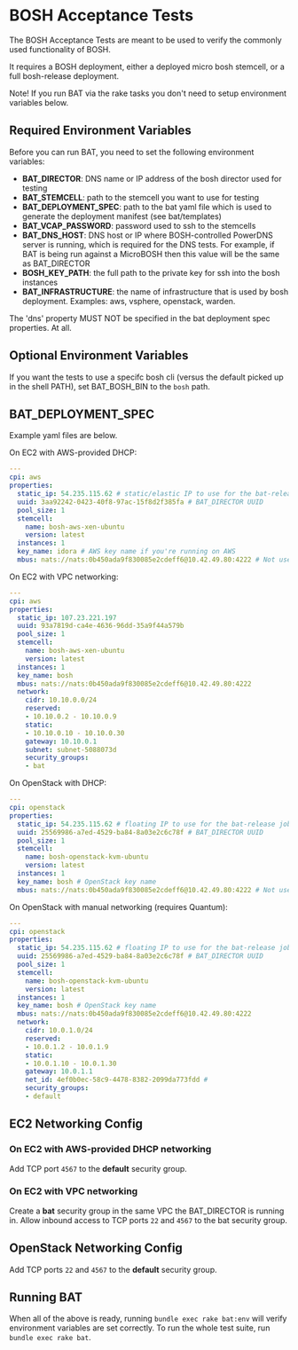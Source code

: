 # BOSH Acceptance Tests


The BOSH Acceptance Tests are meant to be used to verify the commonly used functionality of BOSH.

It requires a BOSH deployment, either a deployed micro bosh stemcell, or a full bosh-release deployment.

Note! If you run BAT via the rake tasks you don't need to setup environment variables below.

## Required Environment Variables

Before you can run BAT, you need to set the following environment variables:
* **BAT_DIRECTOR**: DNS name or IP address of the bosh director used for testing
* **BAT_STEMCELL**: path to the stemcell you want to use for testing
* **BAT_DEPLOYMENT_SPEC**: path to the bat yaml file which is used to generate the deployment manifest (see bat/templates)
* **BAT_VCAP_PASSWORD**: password used to ssh to the stemcells
* **BAT_DNS_HOST**: DNS host or IP where BOSH-controlled PowerDNS server is running, which is required for the DNS tests. For example, if BAT is being run against a MicroBOSH then this value will be the same as BAT_DIRECTOR
* **BOSH_KEY_PATH**: the full path to the private key for ssh into the bosh instances
* **BAT_INFRASTRUCTURE**: the name of infrastructure that is used by bosh deployment. Examples: aws, vsphere, openstack, warden.

The 'dns' property MUST NOT be specified in the bat deployment spec properties. At all.

## Optional Environment Variables

If you want the tests to use a specifc bosh cli (versus the default picked up in the shell PATH), set BAT_BOSH_BIN to the `bosh` path.

## BAT_DEPLOYMENT_SPEC

Example yaml files are below.

On EC2 with AWS-provided DHCP:
```yaml
---
cpi: aws
properties:
  static_ip: 54.235.115.62 # static/elastic IP to use for the bat-release jobs
  uuid: 3aa92242-0423-40f8-97ac-15f8d2f385fa # BAT_DIRECTOR UUID
  pool_size: 1
  stemcell:
    name: bosh-aws-xen-ubuntu
    version: latest
  instances: 1
  key_name: idora # AWS key name if you're running on AWS
  mbus: nats://nats:0b450ada9f830085e2cdeff6@10.42.49.80:4222 # Not used now, but don't remove
```

On EC2 with VPC networking:
```yaml
---
cpi: aws
properties:
  static_ip: 107.23.221.197
  uuid: 93a7819d-ca4e-4636-96dd-35a9f44a579b
  pool_size: 1
  stemcell:
    name: bosh-aws-xen-ubuntu
    version: latest
  instances: 1
  key_name: bosh
  mbus: nats://nats:0b450ada9f830085e2cdeff6@10.42.49.80:4222
  network:
    cidr: 10.10.0.0/24
    reserved:
    - 10.10.0.2 - 10.10.0.9
    static:
    - 10.10.0.10 - 10.10.0.30
    gateway: 10.10.0.1
    subnet: subnet-5088073d
    security_groups:
    - bat
```

On OpenStack with DHCP:
```yaml
---
cpi: openstack
properties:
  static_ip: 54.235.115.62 # floating IP to use for the bat-release jobs
  uuid: 25569986-a7ed-4529-ba84-8a03e2c6c78f # BAT_DIRECTOR UUID
  pool_size: 1
  stemcell:
    name: bosh-openstack-kvm-ubuntu
    version: latest
  instances: 1
  key_name: bosh # OpenStack key name
  mbus: nats://nats:0b450ada9f830085e2cdeff6@10.42.49.80:4222 # Not used now, but don't remove
```

On OpenStack with manual networking (requires Quantum):
```yaml
---
cpi: openstack
properties:
  static_ip: 54.235.115.62 # floating IP to use for the bat-release jobs
  uuid: 25569986-a7ed-4529-ba84-8a03e2c6c78f # BAT_DIRECTOR UUID
  pool_size: 1
  stemcell:
    name: bosh-openstack-kvm-ubuntu
    version: latest
  instances: 1
  key_name: bosh # OpenStack key name
  mbus: nats://nats:0b450ada9f830085e2cdeff6@10.42.49.80:4222
  network:
    cidr: 10.0.1.0/24
    reserved:
    - 10.0.1.2 - 10.0.1.9
    static:
    - 10.0.1.10 - 10.0.1.30
    gateway: 10.0.1.1
    net_id: 4ef0b0ec-58c9-4478-8382-2099da773fdd #
    security_groups:
    - default
```

## EC2 Networking Config

### On EC2 with AWS-provided DHCP networking
Add TCP port `4567` to the **default** security group.

### On EC2 with VPC networking
Create a **bat** security group in the same VPC the BAT_DIRECTOR is running in. Allow inbound access to TCP ports
 `22` and `4567` to the bat security group.

## OpenStack Networking Config

Add TCP ports `22` and `4567` to the **default** security group.

## Running BAT

When all of the above is ready, running `bundle exec rake bat:env` will verify environment variables are set correctly.
To run the whole test suite, run `bundle exec rake bat`.
